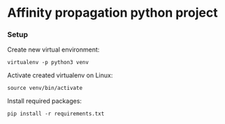# Affinity propagation python project

### Setup
Create new virtual environment:
```
virtualenv -p python3 venv
```
Activate created virtualenv on Linux:
```
source venv/bin/activate
```
Install required packages:
```
pip install -r requirements.txt
```


